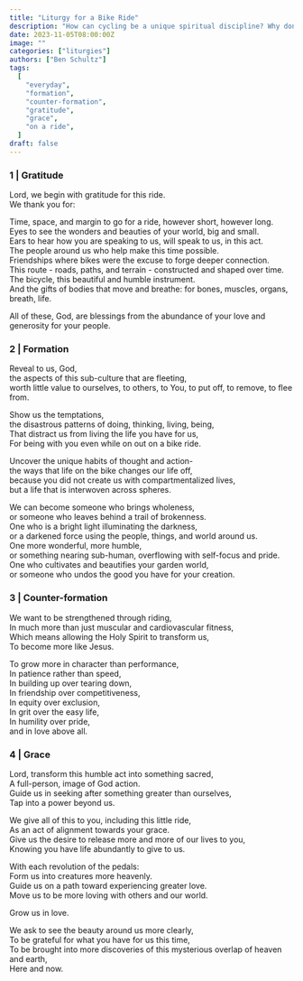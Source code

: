 ```yaml
---
title: "Liturgy for a Bike Ride"
description: "How can cycling be a unique spiritual discipline? Why don't you ask God to show you!"
date: 2023-11-05T08:00:00Z
image: ""
categories: ["liturgies"]
authors: ["Ben Schultz"]
tags:
  [
    "everyday",
    "formation",
    "counter-formation",
    "gratitude",
    "grace",
    "on a ride",
  ]
draft: false
---
```


### 1 | Gratitude

Lord, we begin with gratitude for this ride.  
We thank you for:

Time, space, and margin to go for a ride, however short, however long.  
Eyes to see the wonders and beauties of your world, big and small.  
Ears to hear how you are speaking to us, will speak to us, in this act.  
The people around us who help make this time possible.  
Friendships where bikes were the excuse to forge deeper connection.  
This route - roads, paths, and terrain - constructed and shaped over time.  
The bicycle, this beautiful and humble instrument.  
And the gifts of bodies that move and breathe: for bones, muscles, organs, breath, life.

All of these, God, are blessings from the abundance of your love and generosity for your people.

### 2 | Formation

Reveal to us, God,  
the aspects of this sub-culture that are fleeting,  
worth little value to ourselves, to others, to You,
to put off, to remove, to flee from.

Show us the temptations,  
the disastrous patterns of doing, thinking, living, being,  
That distract us from living the life you have for us,  
For being with you even while on out on a bike ride.

Uncover the unique habits of thought and action-  
the ways that life on the bike changes our life off,  
because you did not create us with compartmentalized lives,  
but a life that is interwoven across spheres.

We can become someone who brings wholeness,  
or someone who leaves behind a trail of brokenness.  
One who is a bright light illuminating the darkness,  
or a darkened force using the people, things, and world around us.  
One more wonderful, more humble,  
or something nearing sub-human, overflowing with self-focus and pride.  
One who cultivates and beautifies your garden world,  
or someone who undos the good you have for your creation.

### 3 | Counter-formation

We want to be strengthened through riding,  
In much more than just muscular and cardiovascular fitness,  
Which means allowing the Holy Spirit to transform us,  
To become more like Jesus.

To grow more in character than performance,  
In patience rather than speed,  
In building up over tearing down,  
In friendship over competitiveness,  
In equity over exclusion,  
In grit over the easy life,  
In humility over pride,  
and in love above all.

### 4 | Grace

Lord, transform this humble act into something sacred,  
A full-person, image of God action.  
Guide us in seeking after something greater than ourselves,  
Tap into a power beyond us.

We give all of this to you, including this little ride,  
As an act of alignment towards your grace.  
Give us the desire to release more and more of our lives to you,  
Knowing you have life abundantly to give to us.

With each revolution of the pedals:  
Form us into creatures more heavenly.  
Guide us on a path toward experiencing greater love.  
Move us to be more loving with others and our world.

Grow us in love.

We ask to see the beauty around us more clearly,  
To be grateful for what you have for us this time,  
To be brought into more discoveries of this mysterious overlap of heaven and earth,  
Here and now.
